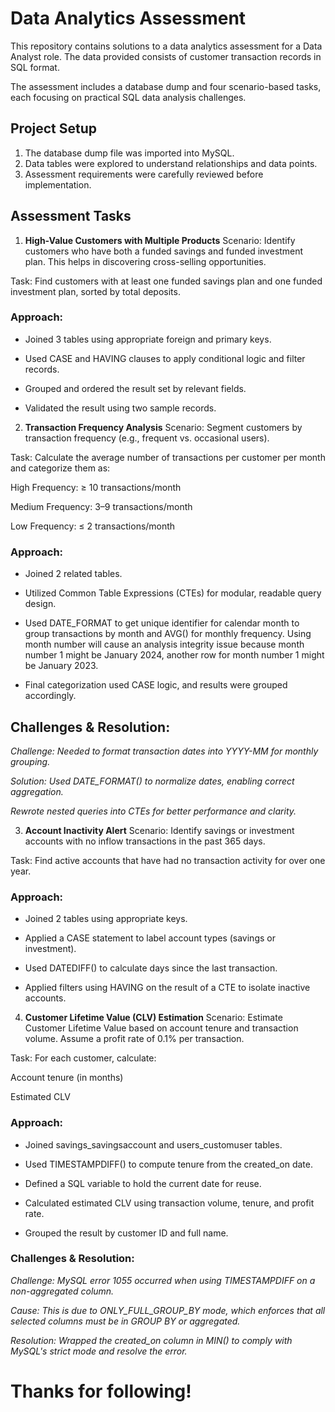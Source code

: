 #  **Data Analytics Assessment**
This repository contains solutions to a data analytics assessment for a Data Analyst role. The data provided consists of customer transaction records in SQL format.

The assessment includes a database dump and four scenario-based tasks, each focusing on practical SQL data analysis challenges.

## **Project Setup**
1. The database dump file was imported into MySQL.
2. Data tables were explored to understand relationships and data points.
3. Assessment requirements were carefully reviewed before implementation.

## **Assessment Tasks**
1. **High-Value Customers with Multiple Products**
Scenario: Identify customers who have both a funded savings and funded investment plan. This helps in discovering cross-selling opportunities.

Task: Find customers with at least one funded savings plan and one funded investment plan, sorted by total deposits.

### **Approach:**

* Joined 3 tables using appropriate foreign and primary keys.

* Used CASE and HAVING clauses to apply conditional logic and filter records.

* Grouped and ordered the result set by relevant fields.

* Validated the result using two sample records.

2. **Transaction Frequency Analysis**
Scenario: Segment customers by transaction frequency (e.g., frequent vs. occasional users).

Task: Calculate the average number of transactions per customer per month and categorize them as:

High Frequency: ≥ 10 transactions/month

Medium Frequency: 3–9 transactions/month

Low Frequency: ≤ 2 transactions/month

### **Approach:**

* Joined 2 related tables.

* Utilized Common Table Expressions (CTEs) for modular, readable query design.

* Used DATE_FORMAT to get unique identifier for calendar month to group transactions by month and AVG() for monthly frequency. Using month number will cause an analysis integrity issue because month number 1 might be January 2024, another row for month number 1 might be January 2023.

* Final categorization used CASE logic, and results were grouped accordingly.

## **Challenges & Resolution:**

*Challenge: Needed to format transaction dates into YYYY-MM for monthly grouping.*

*Solution: Used DATE_FORMAT() to normalize dates, enabling correct aggregation.*

*Rewrote nested queries into CTEs for better performance and clarity.*

3. **Account Inactivity Alert**
Scenario: Identify savings or investment accounts with no inflow transactions in the past 365 days.

Task: Find active accounts that have had no transaction activity for over one year.

### **Approach:**

* Joined 2 tables using appropriate keys.

* Applied a CASE statement to label account types (savings or investment).

* Used DATEDIFF() to calculate days since the last transaction.

* Applied filters using HAVING on the result of a CTE to isolate inactive accounts.

4. **Customer Lifetime Value (CLV) Estimation**
Scenario: Estimate Customer Lifetime Value based on account tenure and transaction volume. Assume a profit rate of 0.1% per transaction.

Task: For each customer, calculate:

Account tenure (in months)

Estimated CLV

### **Approach:**

* Joined savings_savingsaccount and users_customuser tables.

* Used TIMESTAMPDIFF() to compute tenure from the created_on date.

* Defined a SQL variable to hold the current date for reuse.

* Calculated estimated CLV using transaction volume, tenure, and profit rate.

* Grouped the result by customer ID and full name.

### **Challenges & Resolution:**

*Challenge: MySQL error 1055 occurred when using TIMESTAMPDIFF on a non-aggregated column.*

*Cause: This is due to ONLY_FULL_GROUP_BY mode, which enforces that all selected columns must be in GROUP BY or aggregated.*

*Resolution: Wrapped the created_on column in MIN() to comply with MySQL's strict mode and resolve the error.*

# **Thanks for following!**